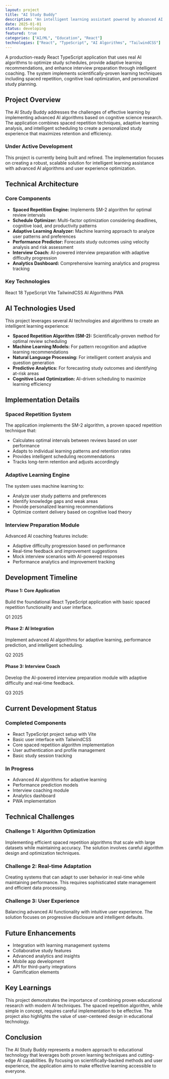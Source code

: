 ```yaml
---
layout: project
title: "AI Study Buddy"
description: "An intelligent learning assistant powered by advanced AI algorithms for optimizing study schedules, adaptive learning recommendations, and interview preparation coaching"
date: 2025-01-01
status: developing
featured: true
categories: ["AI/ML", "Education", "React"]
technologies: ["React", "TypeScript", "AI Algorithms", "TailwindCSS"]
---
```


<div class="lead-paragraph">
    <p>A production-ready React TypeScript application that uses real AI algorithms to optimize study schedules, provide adaptive learning recommendations, and enhance interview preparation through intelligent coaching. The system implements scientifically-proven learning techniques including spaced repetition, cognitive load optimization, and personalized study planning.</p>
</div>

## Project Overview

The AI Study Buddy addresses the challenges of effective learning by implementing advanced AI algorithms based on cognitive science research. The application combines spaced repetition techniques, adaptive learning analysis, and intelligent scheduling to create a personalized study experience that maximizes retention and efficiency.

<div class="development-notice">
    <div class="notice-icon">
        <i class="fas fa-tools"></i>
    </div>
    <div class="notice-content">
        <h3>Under Active Development</h3>
        <p>This project is currently being built and refined. The implementation focuses on creating a robust, scalable solution for intelligent learning assistance with advanced AI algorithms and user experience optimization.</p>
    </div>
</div>

## Technical Architecture

### Core Components
- **Spaced Repetition Engine:** Implements SM-2 algorithm for optimal review intervals
- **Schedule Optimizer:** Multi-factor optimization considering deadlines, cognitive load, and productivity patterns
- **Adaptive Learning Analyzer:** Machine learning approach to analyze user patterns and preferences
- **Performance Predictor:** Forecasts study outcomes using velocity analysis and risk assessment
- **Interview Coach:** AI-powered interview preparation with adaptive difficulty progression
- **Analytics Dashboard:** Comprehensive learning analytics and progress tracking

### Key Technologies
<div class="project-tech">
    <span class="tech-tag">React 18</span>
    <span class="tech-tag">TypeScript</span>
    <span class="tech-tag">Vite</span>
    <span class="tech-tag">TailwindCSS</span>
    <span class="tech-tag">AI Algorithms</span>
    <span class="tech-tag">PWA</span>
</div>

## AI Technologies Used

This project leverages several AI technologies and algorithms to create an intelligent learning experience:

- **Spaced Repetition Algorithm (SM-2):** Scientifically-proven method for optimal review scheduling
- **Machine Learning Models:** For pattern recognition and adaptive learning recommendations
- **Natural Language Processing:** For intelligent content analysis and question generation
- **Predictive Analytics:** For forecasting study outcomes and identifying at-risk areas
- **Cognitive Load Optimization:** AI-driven scheduling to maximize learning efficiency

## Implementation Details

### Spaced Repetition System
The application implements the SM-2 algorithm, a proven spaced repetition technique that:
- Calculates optimal intervals between reviews based on user performance
- Adapts to individual learning patterns and retention rates
- Provides intelligent scheduling recommendations
- Tracks long-term retention and adjusts accordingly

### Adaptive Learning Engine
The system uses machine learning to:
- Analyze user study patterns and preferences
- Identify knowledge gaps and weak areas
- Provide personalized learning recommendations
- Optimize content delivery based on cognitive load theory

### Interview Preparation Module
Advanced AI coaching features include:
- Adaptive difficulty progression based on performance
- Real-time feedback and improvement suggestions
- Mock interview scenarios with AI-powered responses
- Performance analytics and improvement tracking

## Development Timeline

<div class="timeline">
    <div class="timeline-item">
        <div class="timeline-marker current"></div>
        <div class="timeline-content">
            <h4>Phase 1: Core Application</h4>
            <p>Build the foundational React TypeScript application with basic spaced repetition functionality and user interface.</p>
            <span class="timeline-date">Q1 2025</span>
        </div>
    </div>
    <div class="timeline-item">
        <div class="timeline-marker"></div>
        <div class="timeline-content">
            <h4>Phase 2: AI Integration</h4>
            <p>Implement advanced AI algorithms for adaptive learning, performance prediction, and intelligent scheduling.</p>
            <span class="timeline-date">Q2 2025</span>
        </div>
    </div>
    <div class="timeline-item">
        <div class="timeline-marker"></div>
        <div class="timeline-content">
            <h4>Phase 3: Interview Coach</h4>
            <p>Develop the AI-powered interview preparation module with adaptive difficulty and real-time feedback.</p>
            <span class="timeline-date">Q3 2025</span>
        </div>
    </div>
</div>

## Current Development Status

### Completed Components
- React TypeScript project setup with Vite
- Basic user interface with TailwindCSS
- Core spaced repetition algorithm implementation
- User authentication and profile management
- Basic study session tracking

### In Progress
- Advanced AI algorithms for adaptive learning
- Performance prediction models
- Interview coaching module
- Analytics dashboard
- PWA implementation

## Technical Challenges

### Challenge 1: Algorithm Optimization
Implementing efficient spaced repetition algorithms that scale with large datasets while maintaining accuracy. The solution involves careful algorithm design and optimization techniques.

### Challenge 2: Real-time Adaptation
Creating systems that can adapt to user behavior in real-time while maintaining performance. This requires sophisticated state management and efficient data processing.

### Challenge 3: User Experience
Balancing advanced AI functionality with intuitive user experience. The solution focuses on progressive disclosure and intelligent defaults.

## Future Enhancements
- Integration with learning management systems
- Collaborative study features
- Advanced analytics and insights
- Mobile app development
- API for third-party integrations
- Gamification elements

## Key Learnings

This project demonstrates the importance of combining proven educational research with modern AI techniques. The spaced repetition algorithm, while simple in concept, requires careful implementation to be effective. The project also highlights the value of user-centered design in educational technology.

## Conclusion

The AI Study Buddy represents a modern approach to educational technology that leverages both proven learning techniques and cutting-edge AI capabilities. By focusing on scientifically-backed methods and user experience, the application aims to make effective learning accessible to everyone.

